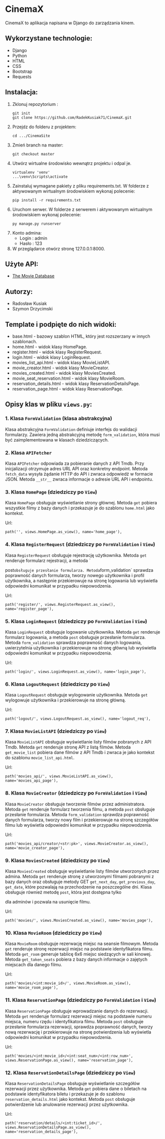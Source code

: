 # CinemaX

CinemaX to aplikacja napisana w Django do zarządzania kinem.

## Wykorzystane technologie:

- Django
- Python
- HTML
- CSS
- Bootstrap
- Requests

## Instalacja:

1. Zklonuj repozytorium :
   ```
   git init
   git clone https://github.com/RadekKusiak71/CinemaX.git
   ```
2. Przejdz do folderu z projektem:
   ```
   cd .../CinemaSite
   ```
3. Zmień branch na master:
   ```
   git checkout master
   ```
4. Utwórz wirtualne środowisko wewnątrz projektu i odpal je.
   ```
   virtualenv 'venv'
   ...\venv\Scripts\activate
   ```
6. Zainstaluj wymagane pakiety z pliku requirements.txt. W folderze z aktywowanym wirtualnym środowiskiem wykonaj polecenie:
   ```
   pip install -r requirements.txt
   ```
6. Uruchom serwer. W folderze z serwerem i aktywowanym wirtualnym środowiskiem wykonaj polecenie:
   ```
   py manage.py runserver
   ```
7. Konto admina:
   - Login : admin
   - Hasło : 123
8. W przeglądarce otwórz stronę 127.0.0.1:8000.

## Użyte API:
- [The Movie Database](https://www.themoviedb.org/)

## Autorzy:

- Radosław Kusiak
- Szymon Drzycimski

## Template i podpięte do nich widoki:

- base.html - bazowy szablon HTML, który jest rozszerzany w innych szablonach.
- home.html - widok klasy HomePage.
- register.html - widok klasy RegisterRequest.
- login.html - widok klasy LoginRequest.
- movies_list_api.html - widok klasy MovieListAPI.
- movie_creator.html - widok klasy MovieCreator.
- movies_created.html - widok klasy MoviesCreated.
- movie_seat_reservation.html - widok klasy MovieRoom.
- reservation_details.html - widok klasy ReservationDetailsPage.
- reservation_page.html - widok klasy ReservationPage.

## Opisy klas w pliku `views.py`:

### 1. Klasa `FormValidation` (klasa abstrakcyjna)

Klasa abstrakcyjna `FormValidation` definiuje interfejs do walidacji formularzy. Zawiera jedną abstrakcyjną metodę `form_validation`, która musi być zaimplementowana w klasach dziedziczących.

### 2. Klasa `APIFetcher`

Klasa `APIFetcher` odpowiada za pobieranie danych z API Tmdb. Przy inicjalizacji otrzymuje adres URL API oraz konkretny endpoint. Metoda `fetch_data` wysyła żądanie HTTP do API i zwraca odpowiedź w formacie JSON. Metoda `__str__` zwraca informacje o adresie URL API i endpointu.

### 3. Klasa `HomePage` (dziedziczy po `View`)

Klasa `HomePage` obsługuje wyświetlanie strony głównej. Metoda `get` pobiera wszystkie filmy z bazy danych i przekazuje je do szablonu `home.html` jako kontekst.

Url:
```
path('', views.HomePage.as_view(), name='home_page'),
```

### 4. Klasa `RegisterRequest` (dziedziczy po `FormValidation` i `View`)

Klasa `RegisterRequest` obsługuje rejestrację użytkownika. Metoda `get` renderuje formularz rejestracji, a metoda `

post` obsługuje przesłanie formularza. Metoda `form_validation` sprawdza poprawność danych formularza, tworzy nowego użytkownika i profil użytkownika, a następnie przekierowuje na stronę logowania lub wyświetla odpowiedni komunikat w przypadku niepowodzenia.

Url:
```
path('register/', views.RegisterRequest.as_view(), name='register_page'),
```

### 5. Klasa `LoginRequest` (dziedziczy po `FormValidation` i `View`)

Klasa `LoginRequest` obsługuje logowanie użytkownika. Metoda `get` renderuje formularz logowania, a metoda `post` obsługuje przesłanie formularza. Metoda `form_validation` sprawdza poprawność danych logowania, uwierzytelnia użytkownika i przekierowuje na stronę główną lub wyświetla odpowiedni komunikat w przypadku niepowodzenia.

Url:
```
path('login/', views.LoginRequest.as_view(), name='login_page'),
```

### 6. Klasa `LogoutRequest` (dziedziczy po `View`)

Klasa `LogoutRequest` obsługuje wylogowanie użytkownika. Metoda `get` wylogowuje użytkownika i przekierowuje na stronę główną.

Url:
```
path('logout/', views.LogoutRequest.as_view(), name='logout_req'),
```

### 7. Klasa `MovieListAPI` (dziedziczy po `View`)

Klasa `MovieListAPI` obsługuje wyświetlanie listy filmów pobranych z API Tmdb. Metoda `get` renderuje stronę API z listą filmów. Metoda `get_movie_list` pobiera dane filmów z API Tmdb i zwraca je jako kontekst do szablonu `movie_list_api.html`.

Url:
```
path('movies_api/', views.MovieListAPI.as_view(), name='movies_api_page'),
```

### 8. Klasa `MovieCreator` (dziedziczy po `FormValidation` i `View`)

Klasa `MovieCreator` obsługuje tworzenie filmów przez administratora. Metoda `get` renderuje formularz tworzenia filmu, a metoda `post` obsługuje przesłanie formularza. Metoda `form_validation` sprawdza poprawność danych formularza, tworzy nowy film i przekierowuje na stronę szczegółów filmu lub wyświetla odpowiedni komunikat w przypadku niepowodzenia.

Url:
```
path('movies_api/creator/<str:pk>', views.MovieCreator.as_view(), name='movie_creator_page'),
```

### 9. Klasa `MoviesCreated` (dziedziczy po `View`)

Klasa `MoviesCreated` obsługuje wyświetlanie listy filmów utworzonych przez admina. Metoda `get` renderuje stronę z utworzonymi filmami pobranymi z bazy danych oraz obsługuje metody GET `get_next_day`, `get_previous_day`, `get_date`, które pozwalają na przechodzenie na poszczególne dni. Klasa obsługuje również metodę `post`, która jest dostępna tylko

 dla adminów i pozwala na usunięcie filmu.

Url:
```
path('movies/', views.MoviesCreated.as_view(), name='movies_page'),
```

### 10. Klasa `MovieRoom` (dziedziczy po `View`)

Klasa `MovieRoom` obsługuje rezerwację miejsc na seansie filmowym. Metoda `get` renderuje stronę rezerwacji miejsc na podstawie identyfikatora filmu. Metoda `get_room` generuje tablicę 6x6 miejsc siedzących w sali kinowej. Metoda `get_taken_seats` pobiera z bazy danych informacje o zajętych miejscach dla danego filmu.

Url:
```
path('movies/<int:movie_id>/', views.MovieRoom.as_view(), name='movie_room_page'),
```

### 11. Klasa `ReservationPage` (dziedziczy po `FormValidation` i `View`)

Klasa `ReservationPage` obsługuje wprowadzanie danych do rezerwacji. Metoda `get` renderuje formularz rezerwacji miejsc na podstawie numeru miejsca, numeru rzędu i identyfikatora filmu. Metoda `post` obsługuje przesłanie formularza rezerwacji, sprawdza poprawność danych, tworzy nową rezerwację i przekierowuje na stronę potwierdzenia lub wyświetla odpowiedni komunikat w przypadku niepowodzenia.

Url:
```
path('movies/<int:movie_id>/<int:seat_num>/<int:row_num>', views.ReservationPage.as_view(), name='reservation_page'),
```

### 12. Klasa `ReservationDetailsPage` (dziedziczy po `View`)

Klasa `ReservationDetailsPage` obsługuje wyświetlanie szczegółów rezerwacji przez użytkownika. Metoda `get` pobiera dane o biletach na podstawie identyfikatora biletu i przekazuje je do szablonu `reservation_details.html` jako kontekst. Metoda `post` obsługuje potwierdzenie lub anulowanie rezerwacji przez użytkownika.

Url:
```
path('reservation/details/<int:ticket_id>/', views.ReservationDetailsPage.as_view(), name='reservation_details_page'),
```
